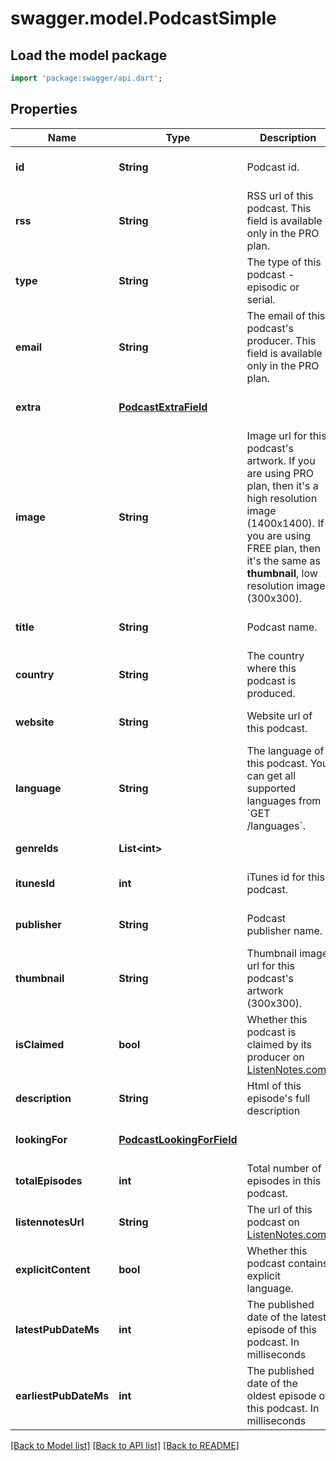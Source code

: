 # swagger.model.PodcastSimple

## Load the model package
```dart
import 'package:swagger/api.dart';
```

## Properties
Name | Type | Description | Notes
------------ | ------------- | ------------- | -------------
**id** | **String** | Podcast id. | [optional] [default to null]
**rss** | **String** | RSS url of this podcast. This field is available only in the PRO plan. | [optional] [default to null]
**type** | **String** | The type of this podcast - episodic or serial. | [optional] [default to null]
**email** | **String** | The email of this podcast&#x27;s producer. This field is available only in the PRO plan. | [optional] [default to null]
**extra** | [**PodcastExtraField**](PodcastExtraField.md) |  | [optional] [default to null]
**image** | **String** | Image url for this podcast&#x27;s artwork. If you are using PRO plan, then it&#x27;s a high resolution image (1400x1400). If you are using FREE plan, then it&#x27;s the same as **thumbnail**, low resolution image (300x300).  | [optional] [default to null]
**title** | **String** | Podcast name. | [optional] [default to null]
**country** | **String** | The country where this podcast is produced. | [optional] [default to null]
**website** | **String** | Website url of this podcast. | [optional] [default to null]
**language** | **String** | The language of this podcast. You can get all supported languages from &#x60;GET /languages&#x60;. | [optional] [default to null]
**genreIds** | **List&lt;int&gt;** |  | [default to []]
**itunesId** | **int** | iTunes id for this podcast. | [optional] [default to null]
**publisher** | **String** | Podcast publisher name. | [optional] [default to null]
**thumbnail** | **String** | Thumbnail image url for this podcast&#x27;s artwork (300x300). | [optional] [default to null]
**isClaimed** | **bool** | Whether this podcast is claimed by its producer on [ListenNotes.com](https://www.ListenNotes.com). | [optional] [default to null]
**description** | **String** | Html of this episode&#x27;s full description | [optional] [default to null]
**lookingFor** | [**PodcastLookingForField**](PodcastLookingForField.md) |  | [optional] [default to null]
**totalEpisodes** | **int** | Total number of episodes in this podcast. | [optional] [default to null]
**listennotesUrl** | **String** | The url of this podcast on [ListenNotes.com](https://www.ListenNotes.com). | [optional] [default to null]
**explicitContent** | **bool** | Whether this podcast contains explicit language. | [optional] [default to null]
**latestPubDateMs** | **int** | The published date of the latest episode of this podcast. In milliseconds | [optional] [default to null]
**earliestPubDateMs** | **int** | The published date of the oldest episode of this podcast. In milliseconds | [optional] [default to null]

[[Back to Model list]](../README.md#documentation-for-models) [[Back to API list]](../README.md#documentation-for-api-endpoints) [[Back to README]](../README.md)

